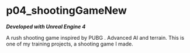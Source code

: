 # p04_shootingGameNew
***Developed with Unreal Engine 4***

A rush shooting game inspired by PUBG . Advanced AI and terrain. This is one of my training projects, a shooting game I made.
